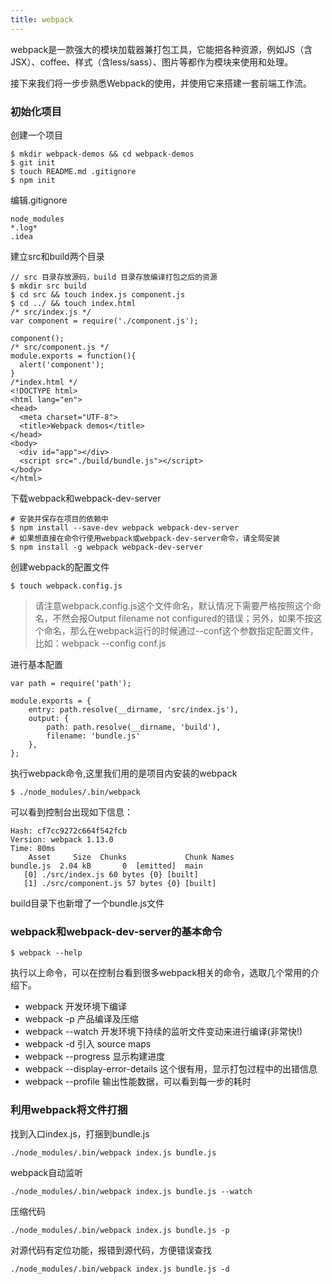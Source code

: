 ```yaml
---
title: webpack
---
```


webpack是一款强大的模块加载器兼打包工具，它能把各种资源，例如JS（含JSX）、coffee、样式（含less/sass）、图片等都作为模块来使用和处理。

接下来我们将一步步熟悉Webpack的使用，并使用它来搭建一套前端工作流。

### 初始化项目

创建一个项目

```
$ mkdir webpack-demos && cd webpack-demos
$ git init
$ touch README.md .gitignore
$ npm init
```

编辑.gitignore

```
node_modules
*.log*
.idea
```

建立src和build两个目录

```
// src 目录存放源码，build 目录存放编译打包之后的资源
$ mkdir src build
$ cd src && touch index.js component.js
$ cd ../ && touch index.html
/* src/index.js */
var component = require('./component.js');

component();
/* src/component.js */
module.exports = function(){
  alert('component');
}
/*index.html */
<!DOCTYPE html>
<html lang="en">
<head>
  <meta charset="UTF-8">
  <title>Webpack demos</title>
</head>
<body>
  <div id="app"></div>
  <script src="./build/bundle.js"></script>
</body>
</html>
```

下载webpack和webpack-dev-server

```
# 安装并保存在项目的依赖中
$ npm install --save-dev webpack webpack-dev-server
# 如果想直接在命令行使用webpack或webpack-dev-server命令，请全局安装
$ npm install -g webpack webpack-dev-server
```

创建webpack的配置文件

```
$ touch webpack.config.js
```
> 请注意webpack.config.js这个文件命名，默认情况下需要严格按照这个命名，不然会报Output filename not configured的错误；另外，如果不按这个命名，那么在webpack运行的时候通过--conf这个参数指定配置文件，比如：webpack --config conf.js

进行基本配置

```
var path = require('path');

module.exports = {
    entry: path.resolve(__dirname, 'src/index.js'),
    output: {
        path: path.resolve(__dirname, 'build'),
        filename: 'bundle.js'
    },
};
```

执行webpack命令,这里我们用的是项目内安装的webpack

```
$ ./node_modules/.bin/webpack
```
可以看到控制台出现如下信息：

```
Hash: cf7cc9272c664f542fcb
Version: webpack 1.13.0
Time: 80ms
    Asset     Size  Chunks             Chunk Names
bundle.js  2.04 kB       0  [emitted]  main
   [0] ./src/index.js 60 bytes {0} [built]
   [1] ./src/component.js 57 bytes {0} [built]
```
build目录下也新增了一个bundle.js文件


### webpack和webpack-dev-server的基本命令

```
$ webpack --help
```
执行以上命令，可以在控制台看到很多webpack相关的命令，选取几个常用的介绍下。

- webpack 开发环境下编译
- webpack -p 产品编译及压缩
- webpack --watch 开发环境下持续的监听文件变动来进行编译(非常快!)
- webpack -d 引入 source maps
- webpack --progress 显示构建进度
- webpack --display-error-details 这个很有用，显示打包过程中的出错信息
- webpack --profile 输出性能数据，可以看到每一步的耗时

### 利用webpack将文件打捆

找到入口index.js，打捆到bundle.js

```
./node_modules/.bin/webpack index.js bundle.js
```
webpack自动监听
```
./node_modules/.bin/webpack index.js bundle.js --watch
```

压缩代码
```
./node_modules/.bin/webpack index.js bundle.js -p
```

对源代码有定位功能，报错到源代码，方便错误查找
```
./node_modules/.bin/webpack index.js bundle.js -d
```
